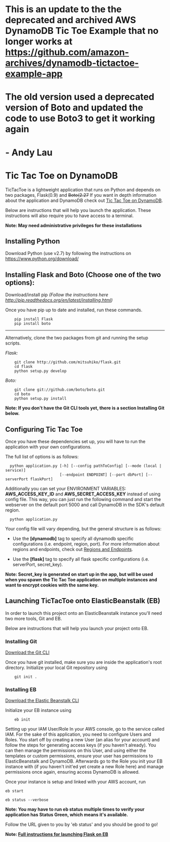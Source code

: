 # This is an update to the the deprecated and archived AWS DynamoDB Tic Toe Example that no longer works at https://github.com/amazon-archives/dynamodb-tictactoe-example-app 
# The old version used a deprecated version of Boto and updated the code to use Boto3 to get it working again 
# - Andy Lau



# Tic Tac Toe on DynamoDB

TicTacToe is a lightweight application that runs on Python and depends on two packages, Flask(0.9) and ~~Boto(2.27~~  If you want in depth information about the application and DynamoDB check out [Tic Tac Toe on DynamoDB](http://docs.aws.amazon.com/amazondynamodb/latest/developerguide/ExampleApps.html).

Below are instructions that will help you launch the application.
These instructions will also require you to have access to a terminal.

**Note: May need administrative privileges for these installations**

## Installing Python

Download Python (use v2.7) by following the instructions on https://www.python.org/download/

## Installing Flask and Boto (Choose one of the two options):
    
Download/install pip *(Follow the instructions here http://pip.readthedocs.org/en/latest/installing.html)*

   Once you have pip up to date and installed, run these commands.

        pip install Flask
        pip install boto

* * *
Alternatively, clone the two packages from git and running the setup scripts.

   *Flask:*
   
        git clone http://github.com/mitsuhiko/flask.git
        cd flask
        python setup.py develop    

   *Boto:*
   
        git clone git://github.com/boto/boto.git
        cd boto
        python setup.py install

   **Note: If you don't have the Git CLI tools yet, there is a section Installing Git below.**

## Configuring Tic Tac Toe
Once you have these dependencies set up, you will have to run the application with your own configurations.

The full list of options is as follows:

      python application.py [-h] [--config pathToConfig] [--mode (local | service)]
                            [--endpoint ENDPOINT] [--port dbPort] [--serverPort flaskPort]

Additionally you can set your ENVIRONMENT VARIABLES: **AWS_ACCESS_KEY_ID** and **AWS_SECRET_ACCESS_KEY** instead of using config file.
This way, you can just run the following command and start the webserver on the default port 5000 and call DynamoDB in the SDK's default region.

      python application.py

Your config file will vary depending, but the general structure is as follows:

* Use the **[dynamodb]** tag to specify all dynamodb specific configurations (i.e. endpoint, region, port).  For more information about regions and endpoints, check out [Regions and Endpoints](http://docs.aws.amazon.com/general/latest/gr/rande.html#ddb_region).

* Use the **[flask]** tag to specify all flask specific configurations (i.e. serverPort, secret_key).

**Note: Secret_key is generated on start up in the app, but will be used when you spawn the Tic Tac Toe application on multiple instances and want to encrypt cookies with the same key.**

## Launching TicTacToe onto ElasticBeanstalk (EB)

In order to launch this project onto an ElasticBeanstalk instance you'll need two more tools, Git and EB.

Below are instructions that will help you launch your project onto EB.

### Installing Git
[Download the Git CLI](http://git-scm.com/)

Once you have git installed, make sure you are inside the application's root directory. Initialize your local Git repository using

        git init .

### Installing EB
[Download the Elastic Beanstalk CLI](http://aws.amazon.com/code/6752709412171743) 

Initialize your EB instance using

        eb init

Setting up your IAM User/Role
    In your AWS console, go to the service called IAM. For the sake of this application, you need to configure Users and Roles.  You start off by creating a new User (an alias for your account) and follow the steps for generating access keys (if you haven't already).  You can then manage the permissions on this User, and using either the templates or custom permissions, ensure your user has permissions to ElasticBeanstalk and DynamoDB.  Afterwards go to the Role you init your EB instance with (if you haven't init'ed yet create a new Role here) and manage permissions once again, ensuring access DynamoDB is allowed.

Once your instance is setup and linked with your AWS account, run

    eb start

    eb status --verbose
    
**Note: You may have to run eb status multiple times to verify your application has Status Green, which means it's available.**

Follow the URL given to you by 'eb status' and you should be good to go!

**Note: [Full instructions for launching Flask on EB](http://docs.aws.amazon.com/elasticbeanstalk/latest/dg/create_deploy_Python_flask.html)**
